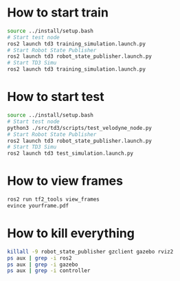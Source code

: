 
# How to start train
```bash
source ../install/setup.bash
# Start test node
ros2 launch td3 training_simulation.launch.py
# Start Robot State Publisher
ros2 launch td3 robot_state_publisher.launch.py
# Start TD3 Simu
ros2 launch td3 training_simulation.launch.py
```

# How to start test
```bash
source ../install/setup.bash
# Start test node
python3 ./src/td3/scripts/test_velodyne_node.py
# Start Robot State Publisher
ros2 launch td3 robot_state_publisher.launch.py
# Start TD3 Simu
ros2 launch td3 test_simulation.launch.py
```

# How to view frames
```bash
ros2 run tf2_tools view_frames
evince yourframe.pdf 
```


# How to kill everything
```bash
killall -9 robot_state_publisher gzclient gazebo rviz2
ps aux | grep -i ros2
ps aux | grep -i gazebo
ps aux | grep -i controller
```


